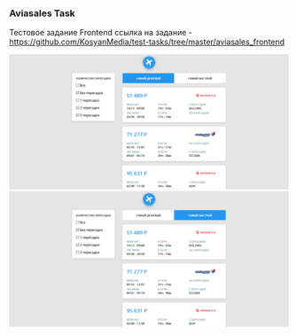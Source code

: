 ### Aviasales Task

Тестовое задание Frontend ссылка на задание - https://github.com/KosyanMedia/test-tasks/tree/master/aviasales_frontend


![Alt text](https://raw.githubusercontent.com/lKolabrodl/ReactJS-Examples/master/Aviasales%20Task/Screenshot_1.png)
![Alt text](https://raw.githubusercontent.com/lKolabrodl/ReactJS-Examples/master/Aviasales%20Task/Screenshot_2.png)

